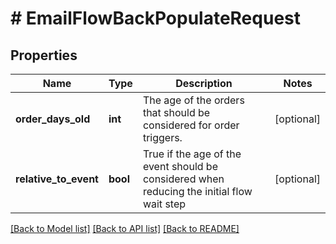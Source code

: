 # # EmailFlowBackPopulateRequest

## Properties

Name | Type | Description | Notes
------------ | ------------- | ------------- | -------------
**order_days_old** | **int** | The age of the orders that should be considered for order triggers. | [optional]
**relative_to_event** | **bool** | True if the age of the event should be considered when reducing the initial flow wait step | [optional]

[[Back to Model list]](../../README.md#models) [[Back to API list]](../../README.md#endpoints) [[Back to README]](../../README.md)
